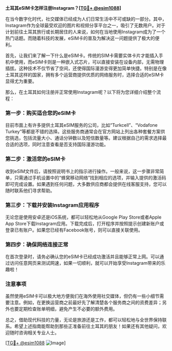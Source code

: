 **土耳其eSIM卡怎样注册Instagram？[[TG💪+ @esim1088](https://t.me/s/esim1088)]**

在当今数字化时代，社交媒体已经成为人们日常生活中不可或缺的一部分。其中，Instagram作为全球最受欢迎的图片和视频分享平台之一，吸引了无数用户。对于计划前往土耳其旅行或长期居住的人来说，如何在当地使用Instagram成为了一个热门话题。而随着科技的发展，eSIM卡的普及为解决这一问题提供了极大的便利。

首先，让我们来了解一下什么是eSIM卡。传统的SIM卡需要实体卡片才能插入手机中使用，而eSIM卡则是一种嵌入式芯片，可以直接安装在设备内部，无需物理插拔。这种技术不仅节省了空间，还使得国际漫游变得更加简单快捷。特别是在像土耳其这样的国家，拥有多个运营商提供优质的网络服务时，选择合适的eSIM卡显得尤为重要。

那么，在土耳其如何注册并正常使用Instagram呢？以下将为您详细介绍整个流程：

### 第一步：购买适合您的eSIM卡

目前市面上有许多提供土耳其eSIM服务的公司，比如“Turkcell”、“Vodafone Turkey”等都是不错的选择。这些服务商通常会在官方网站上列出各种套餐方案供您挑选，包括流量大小、通话分钟数以及短信数量等。建议根据自己的需求选择最合适的选项，同时注意查看是否支持国际漫游功能。

### 第二步：激活您的eSIM卡

收到eSIM文件后，请按照说明书上的指示进行操作。一般来说，这一步骤非常简单，只需通过手机设置中的“蜂窝移动网络”找到相应的选项，并输入提供的激活码即可完成设置。如果遇到任何问题，大多数供应商都会提供在线客服支持，您可以随时联系他们寻求帮助。

### 第三步：下载并安装Instagram应用程序

无论您是使用安卓还是iOS系统，都可以轻松地从Google Play Store或者Apple App Store下载Instagram应用。下载完成后，打开程序并按照提示创建新账户或登录已有账户。如果您已经有Facebook账号，则可以直接关联使用。

### 第四步：确保网络连接正常

在首次登录时，请务必确认您的eSIM卡已经成功激活并且能够正常上网。可以通过访问任意网页来测试网速，如果一切顺利，就可以开始享受Instagram带来的乐趣啦！

### 注意事项

虽然使用eSIM卡可以极大地方便我们在海外使用社交媒体，但仍有一些小细节需要注意。例如，在更换运营商之前最好先了解清楚各个服务商之间的资费差异；另外也要定期检查账单明细，避免产生不必要的额外费用。

总之，借助现代科技的力量，无论是旅游还是工作，都可以轻松地与全世界保持联系。希望上述指南能帮助到那些正准备前往土耳其的朋友！如果还有其他疑问，欢迎随时咨询相关专业人士。

[[TG💪+ @esim1088](https://t.me/s/esim1088) ![Image](https://i.postimg.cc/4NQfJmqS/Snipaste-2025-05-13-00-14-12.png)]